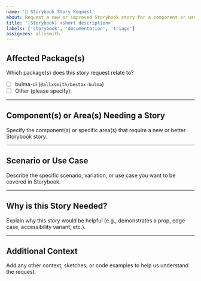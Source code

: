 ```yaml
---
name: '📖 Storybook Story Request'
about: Request a new or improved Storybook story for a component or use case in the bestax project.
title: '[Storybook] <short description>'
labels: ['storybook', 'documentation', 'triage']
assignees: allxsmith
---
```


## Affected Package(s)

Which package(s) does this story request relate to?

- [ ] bulma-ui (`@allxsmith/bestax-bulma`)
- [ ] Other (please specify):

---

## Component(s) or Area(s) Needing a Story

Specify the component(s) or specific area(s) that require a new or better Storybook story.

---

## Scenario or Use Case

Describe the specific scenario, variation, or use case you want to be covered in Storybook.

---

## Why is this Story Needed?

Explain why this story would be helpful (e.g., demonstrates a prop, edge case, accessibility variant, etc.).

---

## Additional Context

Add any other context, sketches, or code examples to help us understand the request.

